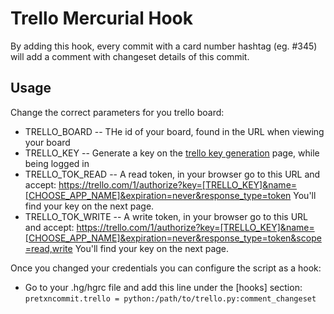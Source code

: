 Trello Mercurial Hook
=====================

By adding this hook, every commit with a card number hashtag (eg. #345) will add a comment with changeset details of this commit.

Usage
-----

Change the correct parameters for you trello board:

* TRELLO_BOARD -- THe id of your board, found in the URL when viewing your board
* TRELLO_KEY -- Generate a key on the [trello key generation](https://trello.com/1/appKey/generate) page, while being logged in
* TRELLO_TOK_READ -- A read token, in your browser go to this URL and accept: https://trello.com/1/authorize?key=[TRELLO_KEY]&name=[CHOOSE_APP_NAME]&expiration=never&response_type=token You'll find your key on the next page.
* TRELLO_TOK_WRITE -- A write token, in your browser go to this URL and accept: https://trello.com/1/authorize?key=[TRELLO_KEY]&name=[CHOOSE_APP_NAME]&expiration=never&response_type=token&scope=read,write You'll find your key on the next page.

Once you changed your credentials you can configure the script as a hook:

* Go to your .hg/hgrc file and add this line under the [hooks] section: `pretxncommit.trello = python:/path/to/trello.py:comment_changeset`